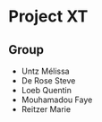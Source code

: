# Project XT

## Group

- Untz Mélissa
- De Rose Steve
- Loeb Quentin
- Mouhamadou Faye
- Reitzer Marie
